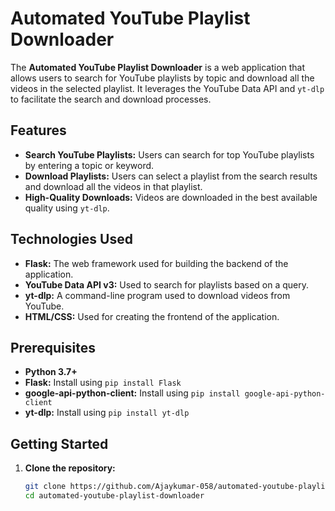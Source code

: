 # Automated YouTube Playlist Downloader

The **Automated YouTube Playlist Downloader** is a web application that allows users to search for YouTube playlists by topic and download all the videos in the selected playlist. It leverages the YouTube Data API and `yt-dlp` to facilitate the search and download processes.

## Features

- **Search YouTube Playlists:** Users can search for top YouTube playlists by entering a topic or keyword.
- **Download Playlists:** Users can select a playlist from the search results and download all the videos in that playlist.
- **High-Quality Downloads:** Videos are downloaded in the best available quality using `yt-dlp`.

## Technologies Used

- **Flask:** The web framework used for building the backend of the application.
- **YouTube Data API v3:** Used to search for playlists based on a query.
- **yt-dlp:** A command-line program used to download videos from YouTube.
- **HTML/CSS:** Used for creating the frontend of the application.

## Prerequisites

- **Python 3.7+**
- **Flask:** Install using `pip install Flask`
- **google-api-python-client:** Install using `pip install google-api-python-client`
- **yt-dlp:** Install using `pip install yt-dlp`

## Getting Started

1. **Clone the repository:**

    ```bash
    git clone https://github.com/Ajaykumar-058/automated-youtube-playlist-downloader.git
    cd automated-youtube-playlist-downloader
    ```
